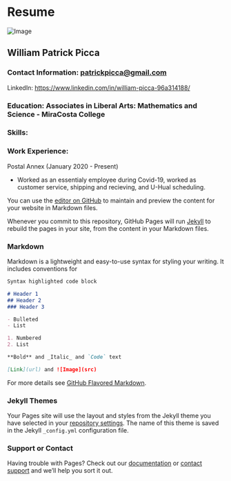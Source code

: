 # Resume

![Image](src)

## William Patrick Picca

### Contact Information: patrickpicca@gmail.com 

LinkedIn: https://www.linkedin.com/in/william-picca-96a314188/

### Education: Associates in Liberal Arts: Mathematics and Science - MiraCosta College 

### Skills: 

### Work Experience:

Postal Annex (January 2020 - Present)
 - Worked as an essentialy employee during Covid-19, worked as customer service, shipping and recieving, and U-Hual scheduling.



You can use the [editor on GitHub](https://github.com/PatrickPicca/theme/edit/gh-pages/index.md) to maintain and preview the content for your website in Markdown files.

Whenever you commit to this repository, GitHub Pages will run [Jekyll](https://jekyllrb.com/) to rebuild the pages in your site, from the content in your Markdown files.

### Markdown

Markdown is a lightweight and easy-to-use syntax for styling your writing. It includes conventions for

```markdown
Syntax highlighted code block

# Header 1
## Header 2
### Header 3

- Bulleted
- List

1. Numbered
2. List

**Bold** and _Italic_ and `Code` text

[Link](url) and ![Image](src)
```

For more details see [GitHub Flavored Markdown](https://guides.github.com/features/mastering-markdown/).

### Jekyll Themes

Your Pages site will use the layout and styles from the Jekyll theme you have selected in your [repository settings](https://github.com/PatrickPicca/theme/settings). The name of this theme is saved in the Jekyll `_config.yml` configuration file.

### Support or Contact

Having trouble with Pages? Check out our [documentation](https://docs.github.com/categories/github-pages-basics/) or [contact support](https://github.com/contact) and we’ll help you sort it out.
